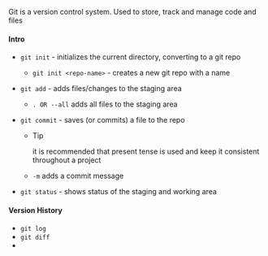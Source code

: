Git is a version control system. Used to store, track and manage code and files

#### Intro
- `git init`  - initializes the current directory, converting to a git repo
	- `git init <repo-name>` - creates a new git repo with a name
- `git add` - adds files/changes to the staging area
	- `. OR --all` adds all files to the staging area
- `git commit` - saves (or commits) a file to the repo

	- >[!TIP]
	  >it is recommended that present tense is used and keep it consistent throughout a project
	- `-m` adds a commit message 
- `git status` - shows status of the staging and working area
####  Version History
- `git log`
- `git diff`
- 